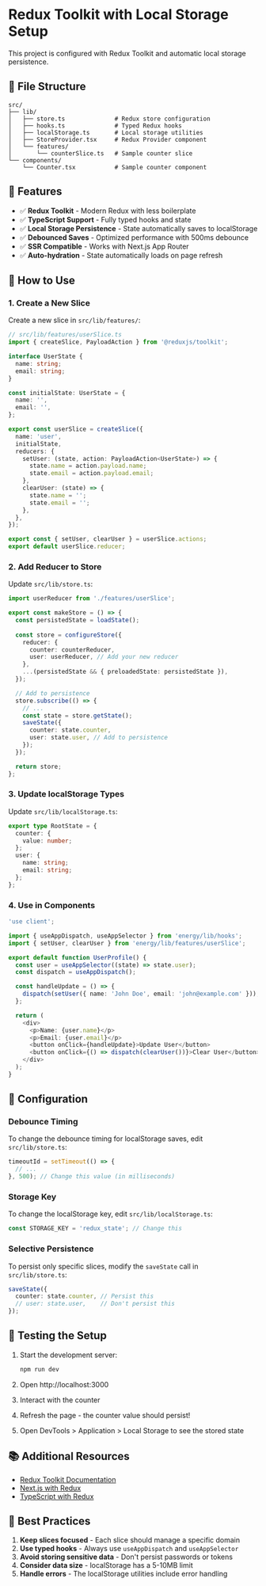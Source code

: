 # Redux Toolkit with Local Storage Setup

This project is configured with Redux Toolkit and automatic local storage persistence.

## 📁 File Structure

```
src/
├── lib/
│   ├── store.ts              # Redux store configuration
│   ├── hooks.ts              # Typed Redux hooks
│   ├── localStorage.ts       # Local storage utilities
│   ├── StoreProvider.tsx     # Redux Provider component
│   └── features/
│       └── counterSlice.ts   # Sample counter slice
└── components/
    └── Counter.tsx           # Sample counter component
```

## 🚀 Features

- ✅ **Redux Toolkit** - Modern Redux with less boilerplate
- ✅ **TypeScript Support** - Fully typed hooks and state
- ✅ **Local Storage Persistence** - State automatically saves to localStorage
- ✅ **Debounced Saves** - Optimized performance with 500ms debounce
- ✅ **SSR Compatible** - Works with Next.js App Router
- ✅ **Auto-hydration** - State automatically loads on page refresh

## 📝 How to Use

### 1. Create a New Slice

Create a new slice in `src/lib/features/`:

```typescript
// src/lib/features/userSlice.ts
import { createSlice, PayloadAction } from '@reduxjs/toolkit';

interface UserState {
  name: string;
  email: string;
}

const initialState: UserState = {
  name: '',
  email: '',
};

export const userSlice = createSlice({
  name: 'user',
  initialState,
  reducers: {
    setUser: (state, action: PayloadAction<UserState>) => {
      state.name = action.payload.name;
      state.email = action.payload.email;
    },
    clearUser: (state) => {
      state.name = '';
      state.email = '';
    },
  },
});

export const { setUser, clearUser } = userSlice.actions;
export default userSlice.reducer;
```

### 2. Add Reducer to Store

Update `src/lib/store.ts`:

```typescript
import userReducer from './features/userSlice';

export const makeStore = () => {
  const persistedState = loadState();
  
  const store = configureStore({
    reducer: {
      counter: counterReducer,
      user: userReducer, // Add your new reducer
    },
    ...(persistedState && { preloadedState: persistedState }),
  });

  // Add to persistence
  store.subscribe(() => {
    // ...
    const state = store.getState();
    saveState({
      counter: state.counter,
      user: state.user, // Add to persistence
    });
  });

  return store;
};
```

### 3. Update localStorage Types

Update `src/lib/localStorage.ts`:

```typescript
export type RootState = {
  counter: {
    value: number;
  };
  user: {
    name: string;
    email: string;
  };
};
```

### 4. Use in Components

```typescript
'use client';

import { useAppDispatch, useAppSelector } from 'energy/lib/hooks';
import { setUser, clearUser } from 'energy/lib/features/userSlice';

export default function UserProfile() {
  const user = useAppSelector((state) => state.user);
  const dispatch = useAppDispatch();

  const handleUpdate = () => {
    dispatch(setUser({ name: 'John Doe', email: 'john@example.com' }));
  };

  return (
    <div>
      <p>Name: {user.name}</p>
      <p>Email: {user.email}</p>
      <button onClick={handleUpdate}>Update User</button>
      <button onClick={() => dispatch(clearUser())}>Clear User</button>
    </div>
  );
}
```

## 🔧 Configuration

### Debounce Timing

To change the debounce timing for localStorage saves, edit `src/lib/store.ts`:

```typescript
timeoutId = setTimeout(() => {
  // ...
}, 500); // Change this value (in milliseconds)
```

### Storage Key

To change the localStorage key, edit `src/lib/localStorage.ts`:

```typescript
const STORAGE_KEY = 'redux_state'; // Change this
```

### Selective Persistence

To persist only specific slices, modify the `saveState` call in `src/lib/store.ts`:

```typescript
saveState({
  counter: state.counter, // Persist this
  // user: state.user,    // Don't persist this
});
```

## 🧪 Testing the Setup

1. Start the development server:
   ```bash
   npm run dev
   ```

2. Open http://localhost:3000

3. Interact with the counter

4. Refresh the page - the counter value should persist!

5. Open DevTools > Application > Local Storage to see the stored state

## 📚 Additional Resources

- [Redux Toolkit Documentation](https://redux-toolkit.js.org/)
- [Next.js with Redux](https://redux-toolkit.js.org/usage/nextjs)
- [TypeScript with Redux](https://redux-toolkit.js.org/usage/usage-with-typescript)

## 🎯 Best Practices

1. **Keep slices focused** - Each slice should manage a specific domain
2. **Use typed hooks** - Always use `useAppDispatch` and `useAppSelector`
3. **Avoid storing sensitive data** - Don't persist passwords or tokens
4. **Consider data size** - localStorage has a 5-10MB limit
5. **Handle errors** - The localStorage utilities include error handling
